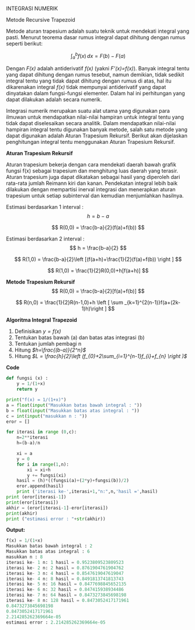 INTEGRASI NUMERIK

Metode Recursive Trapezoid

Metode aturan trapesium adalah suatu teknik untuk mendekati integral yang pasti. Menurut teorema dasar rumus integral dapat dihitung dengan rumus seperti berikut:


$$
{\displaystyle \int _{a}^{b}f(x)\,dx=F(b)-F(a)}
$$


Dengan *F(x)* adalah antiderivatif *f(x)* (yakni *F’(x)=f(x)*).  Banyak integral tentu yang dapat dihitung dengan rumus tesebut, namun  demikian, tidak sedikit integral tentu yang tidak dapat dihitung dengan  rumus di atas, hal itu dikarenakan integral *f(x)* tidak mempunyai  antiderivatif yang dapat dinyatakan dalam fungsi-fungsi elementer. Dalam  hal ini perhitungan yang dapat dilakukan adalah secara numerik. 

Integrasi numerik merupakan suatu alat utama yang digunakan para ilmuwan untuk mendapatkan nilai-nilai hampiran untuk integral tentu yang tidak  dapat diselesaikan secara analitik. Dalam mendapatkan nilai-nilai  hampiran integral tentu digunakan banyak metode, salah satu metode yang  dapat digunakan adalah Aturan Trapesium Rekursif. Berikut akan  dijelaskan penghitungan integral tentu menggunakan Aturan Trapesium  Rekursif. 

**Aturan Trapesium Rekursif**

Aturan trapesium bekerja dengan cara mendekati daerah bawah grafik fungsi f(x) sebagai trapesium dan menghitung luas daerah yang terasir. Aturan trapesium juga dapat dikatakan sebagai hasil yang diperoleh dari rata-rata jumlah Reimann kiri dan kanan. Pendekatan integral lebih baik dilakukan dengan mempartisi inerval integrasi dan menerapkan aturan trapesium untuk setiap subinterval dan kemudian menjumlahkan hasilnya.

Estimasi berdasarkan 1 interval :
$$
h=b-a
$$

$$
R(0,0) = \frac{b-a}{2}(f(a)+f(b))
$$

Estimasi berdasarkan 2 interval :
$$
h = \frac{b-a}{2}
$$

$$
R(1,0) = \frac{b-a}{2}\left [(f(a+h)+\frac{1}{2}(f(a)+f(b)) \right ]
$$

$$
R(1,0) = \frac{1}{2}R(0,0)+h[f(a+h)]
$$



**Metode Trapesium Rekursif**
$$
R(0,0) = \frac{b-a}{2}[f(a)+f(b)]
$$

$$
R(n,0) = \frac{1}{2}R(n-1,0)+h \left [ \sum _{k=1}^{2(n-1)}f(a+(2k-1)h)\right ]
$$



**Algoritma Integral Trapezoid**

1. Definisikan *$y=f(x)$*
2. Tentukan batas bawah (a) dan batas atas integrasi (b)
3. Tentukan jumlah pembagi n
4. Hitung *$h=\frac{(b-a)}{2^n}$*
5. Hitung *$L = \frac{h}{2}\left (f_{0}+2\sum_{i=1}^{n-1}f_{i}+f_{n} \right )$*



**Code**

```python
def fungsi (x) :
    y = 1/(1+x)
    return y

print("f(x) = 1/(1+x)")
a = float(input("Masukkan batas bawah integral : "))
b = float(input("Masukkan batas atas integral : "))
c = int(input("masukkan n : "))
eror = []

for iterasi in range (0,c):
    n=2**iterasi
    h=(b-a)/n

    xi = a
    y = 0
    for i in range(1,n):
        xi = xi+h
        y += fungsi(xi)
    hasil = (h)*((fungsi(a)+(2*y)+fungsi(b))/2)
    eror.append(hasil)
    print ('iterasi ke-',iterasi+1,"n:",n,'hasil =',hasil)
print (eror[iterasi-1])
print(eror[iterasi])
akhir = (eror[iterasi-1]-eror[iterasi])
print(akhir)
print ("estimasi error : "+str(akhir))

```



**Output:**

```python
f(x) = 1/(1+x)
Masukkan batas bawah integral : 2
Masukkan batas atas integral : 6
masukkan n : 8
iterasi ke- 1 n: 1 hasil = 0.9523809523809523
iterasi ke- 2 n: 2 hasil = 0.8761904761904762
iterasi ke- 3 n: 4 hasil = 0.8547619047619047
iterasi ke- 4 n: 8 hasil = 0.8491813741813743
iterasi ke- 5 n: 16 hasil = 0.8477698845652135
iterasi ke- 6 n: 32 hasil = 0.847415938934486
iterasi ke- 7 n: 64 hasil = 0.8473273845698198
iterasi ke- 8 n: 128 hasil = 0.8473052417171961
0.8473273845698198
0.8473052417171961
2.214285262369664e-05
estimasi error : 2.214285262369664e-05
```

